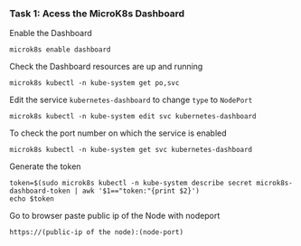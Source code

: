 ### Task 1: Acess the MicroK8s Dashboard
Enable the Dashboard
```
microk8s enable dashboard
```
Check the Dashboard resources are up and running
```
microk8s kubectl -n kube-system get po,svc
```
Edit the service `kubernetes-dashboard` to change `type` to `NodePort`
```
microk8s kubectl -n kube-system edit svc kubernetes-dashboard
```
To check the port number on which the service is enabled
```
microk8s kubectl -n kube-system get svc kubernetes-dashboard
```
Generate the token
```
token=$(sudo microk8s kubectl -n kube-system describe secret microk8s-dashboard-token | awk '$1=="token:"{print $2}')
echo $token
```
Go to browser paste public ip of the Node with nodeport

`https://(public-ip of the node):(node-port)`


